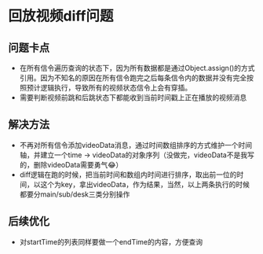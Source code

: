 # 回放视频diff问题

## 问题卡点

* 在所有信令遍历查询的状态下，因为所有数据都是通过Object.assign()的方式引用。因为不知名的原因在所有信令跑完之后每条信令内的数据并没有完全按照预计逻辑执行，导致所有的视频状态信令上会有穿插。
* 需要判断视频前跳和后跳状态下都能收到当前时间戳上正在播放的视频消息

## 解决方法

* 不再对所有信令添加videoData消息，通过时间数组排序的方式维护一个时间轴，并建立一个time -> videoData的对象序列（没做完，videoData不是我写的，删除videoData需要勇气😂）
* diff逻辑在跑的时候，把当前时间和数组内时间进行排序，取出前一位的时间，以这个为key，拿出videoData，作为结果，当然，以上两条执行的时候都要分main/sub/desk三类分别操作

## 后续优化

* 对startTime的列表同样要做一个endTime的内容，方便查询
